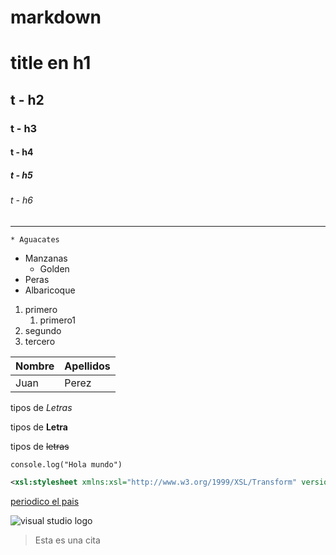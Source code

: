 # markdown 

<!-- Encabezado -->
# title en h1
## t - h2
### t - h3
#### t - h4
##### t - h5
###### t - h6
<!-- Linea de separacion -->
--- 
<!-- Listas desordenadas -->

    * Aguacates
* Manzanas 
    * Golden
* Peras
* Albaricoque

<!-- Listas ordenadas -->

1. primero
    1. primero1
2. segundo
3. tercero

<!-- Tablas -->

| Nombre|Apellidos|
|-------|---------|
| Juan  | Perez   |

<!-- Formatos de textos (tipos de letras) -->

tipos de *Letras*

tipos de **Letra**

tipos de ~~letras~~

<!-- Generar una linea de código -->

`console.log("Hola mundo")`

``` xml
<xsl:stylesheet xmlns:xsl="http://www.w3.org/1999/XSL/Transform" version="1.0">
```

<!-- Acceso a paginas web -->

[periodico el pais](https://elpais.es)

<!-- Imagenes -->

![visual studio logo](https://upload.wikimedia.org/wikipedia/commons/thumb/9/9a/Visual_Studio_Code_1.35_icon.svg/2048px-Visual_Studio_Code_1.35_icon.svg.png "Visual Studio Logo")

<!-- Citas -->

> Esta es una cita
